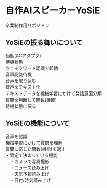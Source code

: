 # 自作AIスピーカーYoSiE
卒業制作用リポジトリ

## YoSiEの振る舞いについて
起動(ACアダプタ)<br>
待機状態<br>
ウェイクワード認識で起動<br>
音声認識待機<br>
音声を取り込む<br>
音声をテキスト化<br>
テキストデータを機械学習にかけて発話意図分類<br>
質問を判断して関数(機能)<br>
待機状態に戻る<br>

## YoSiEの機能について<br>
音声を認識<br>
機械学習にかけて質問を理解<br>
質問に応じた関数(機能)を返す<br>
・暫定で決まっている機能<br>
　・カメラで写真撮影<br>
　・ニュース読み上げ<br>
　・天気予報読み上げ<br>
　・日付/時刻読み上げ<br>
